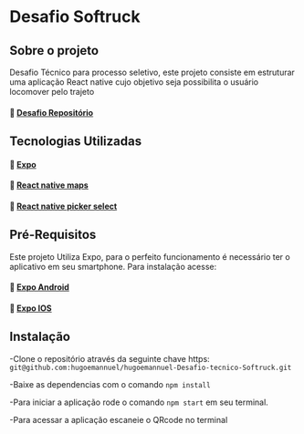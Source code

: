 # Desafio  Softruck

## Sobre o projeto

Desafio Técnico para processo seletivo, este projeto consiste em 
estruturar uma aplicação React native
cujo objetivo seja possibilita o usuário locomover pelo trajeto

#### :link: [Desafio Repositório](https://github.com/hugoemannuel/hugoemannuel-Desafio-tecnico-Softruck)

## Tecnologias Utilizadas

#### :link: [Expo](https://expo.dev/)
#### :link: [React native maps](https://github.com/react-native-maps/react-native-maps/blob/master/docs/installation.md)
#### :link: [React native picker select](https://github.com/lawnstarter/react-native-picker-select)

## Pré-Requisitos

Este projeto Utiliza Expo, para o perfeito funcionamento é necessário ter o aplicativo em seu smartphone.
Para instalação acesse:

#### :link: [Expo Android](https://play.google.com/store/apps/details?id=host.exp.exponent&hl=pt_BR&gl=US)
#### :link: [Expo IOS](https://apps.apple.com/br/app/expo-go/id982107779)

## Instalação

-Clone o repositório através da seguinte chave https: `git@github.com:hugoemannuel/hugoemannuel-Desafio-tecnico-Softruck.git`

-Baixe as dependencias com o comando `npm install`

-Para iniciar a aplicação rode o comando `npm start` em seu terminal.

-Para acessar a aplicação escaneie o QRcode no terminal 
